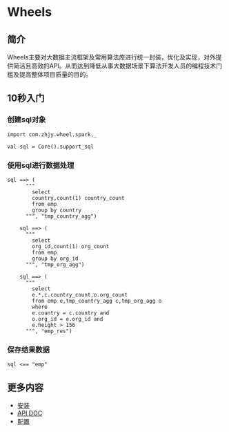 # Wheels
## 简介
Wheels主要对大数据主流框架及常用算法库进行统一封装，优化及实现，对外提供简洁且高效的API。从而达到降低从事大数据场景下算法开发人员的编程技术门槛及提高整体项目质量的目的。
## 10秒入门
### 创建sql对象
```
import com.zhjy.wheel.spark._

val sql = Core().support_sql
```
### 使用sql进行数据处理
```
sql ==> (
      """
        select
        country,count(1) country_count
        from emp
        group by country
      """, "tmp_country_agg")

    sql ==> (
      """
        select
        org_id,count(1) org_count
        from emp
        group by org_id
      """, "tmp_org_agg")

    sql ==> (
      """
        select
        e.*,c.country_count,o.org_count
        from emp e,tmp_country_agg c,tmp_org_agg o
        where
        e.country = c.country and
        o.org_id = e.org_id and
        e.height > 156
      """, "emp_res")
```
### 保存结果数据
```
sql <== "emp"
```
## 更多内容
+ [安装](install)
+ [API DOC](api-doc)
+ [配置](conf)